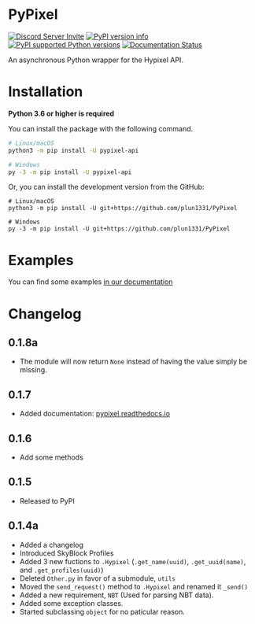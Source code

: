 # PyPixel

[![Discord Server Invite](https://discord.com/api/guilds/766123673425281025/embed.png)](
https://discord.gg/k6fgvUn3aF)
[![PyPI version info](https://img.shields.io/pypi/v/pypixel-api.svg)](
https://pypi.python.org/pypi/pypixel-api)
[![PyPI supported Python versions](https://img.shields.io/pypi/pyversions/pypixel-api.svg)](
https://pypi.python.org/pypi/pypixel-api)
[![Documentation Status](https://readthedocs.org/projects/pypixel/badge/?version=latest)](
https://pypixel.readthedocs.io/en/latest/)

An asynchronous Python wrapper for the Hypixel API.



# Installation

**Python 3.6 or higher is required**

You can install the package with the following command.

```sh
# Linux/macOS
python3 -m pip install -U pypixel-api

# Windows
py -3 -m pip install -U pypixel-api
```
Or, you can install the development version from the GitHub:

```shell
# Linux/macOS
python3 -m pip install -U git+https://github.com/plun1331/PyPixel

# Windows
py -3 -m pip install -U git+https://github.com/plun1331/PyPixel
```

# Examples
You can find some examples [in our documentation](https://pypixel.readthedocs.io/en/latest/examples.html)

# Changelog
## 0.1.8a
- The module will now return `None` instead of having the value simply be missing.

## 0.1.7
- Added documentation: [pypixel.readthedocs.io](https://pypixel.readthedocs.io/en/latest/)

## 0.1.6
- Add some methods

## 0.1.5
- Released to PyPI

## 0.1.4a
- Added a changelog
- Introduced SkyBlock Profiles
- Added 3 new fuctions to `.Hypixel` (`.get_name(uuid)`, `.get_uuid(name)`, and `.get_profiles(uuid)`)
- Deleted `Other.py` in favor of a submodule, `utils`
- Moved the `send_request()` method to `.Hypixel` and renamed it `_send()`
- Added a new requirement, `NBT` (Used for parsing NBT data).
- Added some exception classes.
- Started subclassing `object` for no paticular reason.




